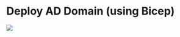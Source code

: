 # Deploy AD Domain (using Bicep)
<a href="https://portal.azure.com/#create/Microsoft.Template/uri/https%3A%2F%2Fraw.githubusercontent.com%2Ftimblewitt%2FTimCo%2Frefs%2Fheads%2Fmaster%2FBuild-AD-Domain-Bicep%2Ftimco.json" target="_blank">
    <img src="http://aka.ms/deploytoazurebutton"/>
</a>
